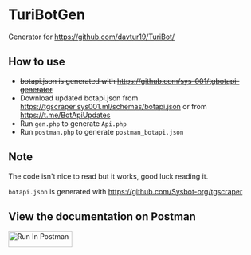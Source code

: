# TuriBotGen
Generator for https://github.com/davtur19/TuriBot/

## How to use
- ~~botapi.json is generated with https://github.com/sys-001/tgbotapi-generator~~
- Download updated botapi.json from https://tgscraper.sys001.ml/schemas/botapi.json or from https://t.me/BotApiUpdates
- Run `gen.php` to generate `Api.php`
- Run `postman.php` to generate `postman_botapi.json`

## Note
The code isn't nice to read but it works, good luck reading it.

`botapi.json` is generated with https://github.com/Sysbot-org/tgscraper

## View the documentation on Postman
[<img src="https://run.pstmn.io/button.svg" alt="Run In Postman" style="width: 128px; height: 32px;">](https://god.gw.postman.com/run-collection/2943009-cf89b055-e22b-43de-90af-57e4edd5763a?action=collection%2Ffork&source=rip_markdown&collection-url=entityId%3D2943009-cf89b055-e22b-43de-90af-57e4edd5763a%26entityType%3Dcollection%26workspaceId%3Da6e6f18d-4871-4ccf-b6cf-9ffd1642f2dd)
